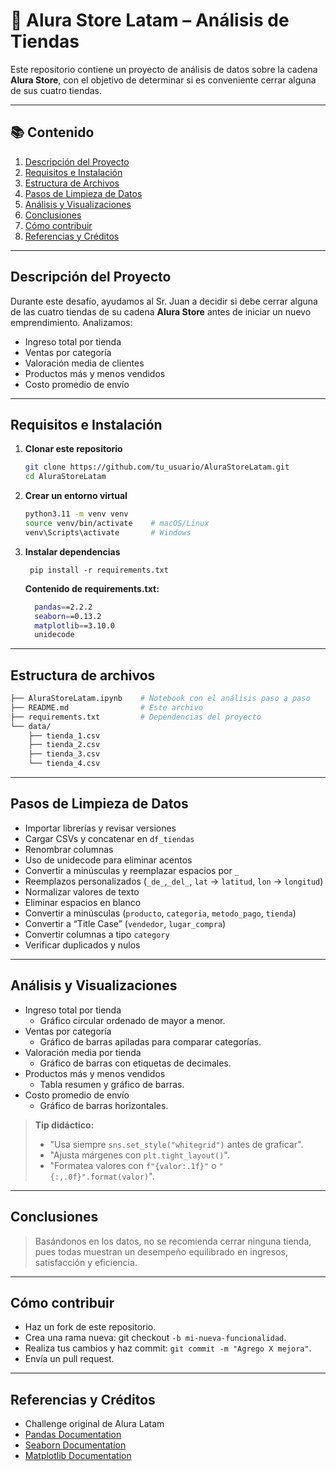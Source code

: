 # 🏪 Alura Store Latam – Análisis de Tiendas

Este repositorio contiene un proyecto de análisis de datos sobre la cadena **Alura Store**, con el objetivo de determinar si es conveniente cerrar alguna de sus cuatro tiendas.

---

## 📚 Contenido

1. [Descripción del Proyecto](#descripción-del-proyecto)  
2. [Requisitos e Instalación](#requisitos-e-instalación)  
3. [Estructura de Archivos](#estructura-de-archivos)  
4. [Pasos de Limpieza de Datos](#pasos-de-limpieza-de-datos)  
5. [Análisis y Visualizaciones](#análisis-y-visualizaciones)  
6. [Conclusiones](#conclusiones)  
7. [Cómo contribuir](#cómo-contribuir)  
8. [Referencias y Créditos](#referencias-y-créditos)  

---

## Descripción del Proyecto

Durante este desafío, ayudamos al Sr. Juan a decidir si debe cerrar alguna de las cuatro tiendas de su cadena **Alura Store** antes de iniciar un nuevo emprendimiento. Analizamos:

- Ingreso total por tienda  
- Ventas por categoría  
- Valoración media de clientes  
- Productos más y menos vendidos  
- Costo promedio de envío  

---

## Requisitos e Instalación

1. **Clonar este repositorio**  
   ```bash
   git clone https://github.com/tu_usuario/AluraStoreLatam.git
   cd AluraStoreLatam
   ````


2. **Crear un entorno virtual**
   ```bash
   python3.11 -m venv venv
   source venv/bin/activate    # macOS/Linux
   venv\Scripts\activate       # Windows
    ```

3. **Instalar dependencias**
   ```
    pip install -r requirements.txt
    ```
  
   **Contenido de requirements.txt:**
    ```bash
      pandas==2.2.2
      seaborn==0.13.2
      matplotlib==3.10.0
      unidecode
    ```

---

## Estructura de archivos

  ```bash
  ├── AluraStoreLatam.ipynb    # Notebook con el análisis paso a paso
  ├── README.md                # Este archivo
  ├── requirements.txt         # Dependencias del proyecto
  └── data/
      ├── tienda_1.csv
      ├── tienda_2.csv
      ├── tienda_3.csv
      └── tienda_4.csv
  ```

---

## Pasos de Limpieza de Datos

- Importar librerías y revisar versiones
- Cargar CSVs y concatenar en `df_tiendas`
- Renombrar columnas
- Uso de unidecode para eliminar acentos
- Convertir a minúsculas y reemplazar espacios por `_`
- Reemplazos personalizados (`_de_`,`_del_`, `lat` → `latitud`, `lon` → `longitud`)
- Normalizar valores de texto
- Eliminar espacios en blanco
- Convertir a minúsculas (`producto`, `categoria`, `metodo_pago`, `tienda`)
- Convertir a “Title Case” (`vendedor`, `lugar_compra`)
- Convertir columnas a tipo `category`
- Verificar duplicados y nulos

---

## Análisis y Visualizaciones

- Ingreso total por tienda
  - Gráfico circular ordenado de mayor a menor.
- Ventas por categoría
  - Gráfico de barras apiladas para comparar categorías.
- Valoración media por tienda
  - Gráfico de barras con etiquetas de decimales.
- Productos más y menos vendidos
  - Tabla resumen y gráfico de barras.
- Costo promedio de envío
  - Gráfico de barras horizontales.

 

>**Tip didáctico:**
>- "Usa siempre `sns.set_style("whitegrid")` antes de graficar".
>- "Ajusta márgenes con `plt.tight_layout()`".
>- "Formatea valores con `f"{valor:.1f}"` o `"{:,.0f}".format(valor)`".


---

## Conclusiones
>Basándonos en los datos, no se recomienda cerrar ninguna tienda, pues todas muestran un desempeño equilibrado en ingresos, satisfacción y eficiencia.


---

## Cómo contribuir

- Haz un fork de este repositorio.
- Crea una rama nueva: git checkout `-b mi-nueva-funcionalidad`.
- Realiza tus cambios y haz commit: `git commit -m "Agrego X mejora"`.
- Envía un pull request.

---

## Referencias y Créditos
- Challenge original de Alura Latam
- [Pandas Documentation](https://pandas.pydata.org/docs/)
- [Seaborn Documentation](https://seaborn.pydata.org/)
- [Matplotlib Documentation](https://matplotlib.org/stable/index.html)
  


